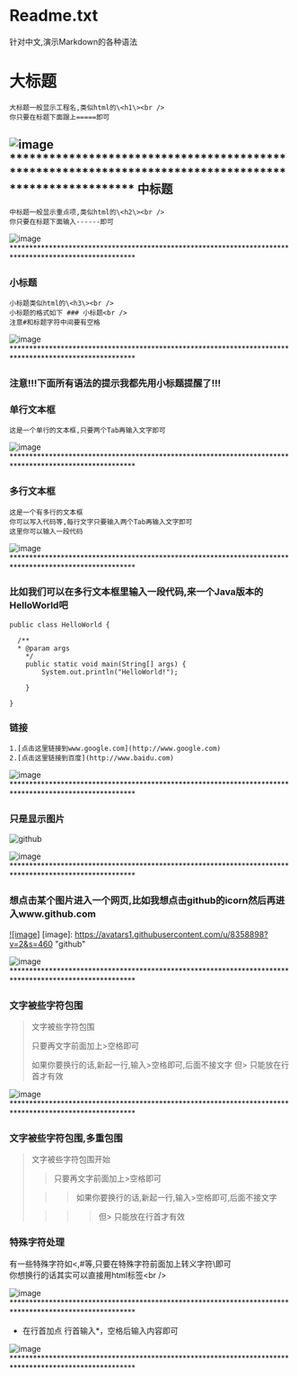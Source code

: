 ﻿Readme.txt
==========
针对中文,演示Markdown的各种语法
  
大标题
===================================
	大标题一般显示工程名,类似html的\<h1\><br />
	你只要在标题下面跟上=====即可
![image](https://raw.githubusercontent.com/Zx7ffa4512/MD-File-Syntax/master/pic/1.png "大标题")
	*******************************************************************************************************
中标题
-----------------------------------
	中标题一般显示重点项,类似html的\<h2\><br />
	你只要在标题下面输入------即可
![image](https://raw.githubusercontent.com/Zx7ffa4512/MD-File-Syntax/master/pic/2.png "中标题")
	*******************************************************************************************************
### 小标题
	小标题类似html的\<h3\><br />
	小标题的格式如下 ### 小标题<br />
	注意#和标题字符中间要有空格
![image](https://raw.githubusercontent.com/Zx7ffa4512/MD-File-Syntax/master/pic/3.png "小标题")<br/>
	*******************************************************************************************************
	
### 注意!!!下面所有语法的提示我都先用小标题提醒了!!! 

### 单行文本框
	这是一个单行的文本框,只要两个Tab再输入文字即可
![image](https://raw.githubusercontent.com/Zx7ffa4512/MD-File-Syntax/master/pic/4.png "单行文本框")
	*******************************************************************************************************

        
### 多行文本框  
	这是一个有多行的文本框
	你可以写入代码等,每行文字只要输入两个Tab再输入文字即可
	这里你可以输入一段代码
![image](https://raw.githubusercontent.com/Zx7ffa4512/MD-File-Syntax/master/pic/5.png "多行文本框")
	******************************************************************************************************* 


### 比如我们可以在多行文本框里输入一段代码,来一个Java版本的HelloWorld吧
    public class HelloWorld {

      /**
      * @param args
	    */
	    public static void main(String[] args) {
		    System.out.println("HelloWorld!");

	    }

    }
### 链接
	1.[点击这里链接到www.google.com](http://www.google.com)
	2.[点击这里链接到百度](http://www.baidu.com)
![image](https://raw.githubusercontent.com/Zx7ffa4512/MD-File-Syntax/master/pic/11.png "链接")
	******************************************************************************************************* 


### 只是显示图片
![github](https://avatars1.githubusercontent.com/u/8358898?v=2&s=460 "github")

![image](https://raw.githubusercontent.com/Zx7ffa4512/MD-File-Syntax/master/pic/6.png "图片")
	******************************************************************************************************* 


### 想点击某个图片进入一个网页,比如我想点击github的icorn然后再进入www.github.com
[![image]](http://www.github.com/)
[image]: https://avatars1.githubusercontent.com/u/8358898?v=2&s=460 "github"

![image](https://raw.githubusercontent.com/Zx7ffa4512/MD-File-Syntax/master/pic/7.png "链接图片")
	******************************************************************************************************* 

### 文字被些字符包围
> 文字被些字符包围
>
> 只要再文字前面加上>空格即可
>
> 如果你要换行的话,新起一行,输入>空格即可,后面不接文字
> 但> 只能放在行首才有效

![image](https://raw.githubusercontent.com/Zx7ffa4512/MD-File-Syntax/master/pic/8.png "包围")
	******************************************************************************************************* 


### 文字被些字符包围,多重包围
> 文字被些字符包围开始
>
> > 只要再文字前面加上>空格即可
>
>  > > 如果你要换行的话,新起一行,输入>空格即可,后面不接文字
>
> > > > 但> 只能放在行首才有效

### 特殊字符处理
有一些特殊字符如<,#等,只要在特殊字符前面加上转义字符\即可<br />
你想换行的话其实可以直接用html标签\<br /\>

![image](https://raw.githubusercontent.com/Zx7ffa4512/MD-File-Syntax/master/pic/9.png "多重包围")
	*******************************************************************************************************
	
* 在行首加点
行首输入*，空格后输入内容即可

![image](https://raw.githubusercontent.com/Zx7ffa4512/MD-File-Syntax/master/pic/10.png "行首加点")
	******************************************************************************************************* 
